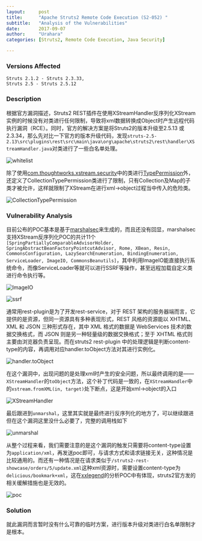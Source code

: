 ```yaml
---
layout:     post
title:      "Apache Struts2 Remote Code Execution (S2-052) "
subtitle:   "Analysis of the Vulnerabilities"
date:       2017-09-07
author:     "Urahara"
categories: [Struts2, Remote Code Execution, Java Security]

---
```


### Versions Affected

```
Struts 2.1.2 - Struts 2.3.33,
Struts 2.5 - Struts 2.5.12
```

### Description

根据官方漏洞描述，Struts2 REST插件在使用XStreamHandler反序列化XStream实例的时候没有对类进行任何限制，导致将xml数据转换成Object时产生远程代码执行漏洞（RCE）。同时，官方的解决方案是将Struts2的版本升级至2.5.13 或 2.3.34，那么先对比一下官方的版本升级代码，发现`struts-2.5-2.13\src\plugins\rest\src\main\java\org\apache\struts2\rest\handler\XStreamHandler.java`对类进行了一些白名单处理。

![whitelist](http://reverse-tcp.xyz/static/img/_posts/struts2/s2-052-whitelist.png)

除了使用[com.thoughtworks.xstream.security](http://x-stream.github.io/javadoc/com/thoughtworks/xstream/security/package-summary.html)中的类进行[TypePermission](http://x-stream.github.io/javadoc/com/thoughtworks/xstream/security/TypePermission.html)外，还定义了CollectionTypePermission类进行了限制，只有Collection及Map的子类才被允许，这样就限制了XStream在进行xml->object过程当中传入的危险类。

![CollectionTypePermission](http://reverse-tcp.xyz/static/img/_posts/struts2/s2-052-CollectionTypePermission.png)

### Vulnerability Analysis

目前公布的POC基本是基于[marshalsec](https://github.com/mbechler/marshalsec)来生成的，而且还没有回显，marshalsec支持XStream反序列化POC的共计11个`[SpringPartiallyComparableAdvisorHolder, SpringAbstractBeanFactoryPointcutAdvisor, Rome, XBean, Resin, CommonsConfiguration, LazySearchEnumeration, BindingEnumeration, ServiceLoader, ImageIO, CommonsBeanutils]`，其中利用ImageIO能直接执行系统命令，而像ServiceLoader等就可以进行SSRF等操作，甚至远程加载自定义类进行命令执行等。

![ImageIO](http://reverse-tcp.xyz/static/img/_posts/struts2/s2-052-ImageIO.png)

![ssrf](http://reverse-tcp.xyz/static/img/_posts/struts2/s2-052-ssrf.png)

通常用rest-plugin是为了开发rest-service，对于 REST 架构的服务器端而言，它提供的是资源，但同一资源具有多种表现形式，REST 风格的资源能以 XHTML、XML 和 JSON 三种形式存在，其中 XML 格式的数据是 WebServices 技术的数据交换格式，而 JSON 则是另一种轻量级的数据交换格式；至于 XHTML 格式则主要由浏览器负责呈现。而在struts2 rest-plugin 中的处理逻辑是判断content-type的内容，再调用对应handler.toObject方法对其进行实例化。

![handler.toObject](http://reverse-tcp.xyz/static/img/_posts/struts2/s2-052-handler.toObject.png)

在这个漏洞中，出现问题的是处理xml时产生的安全问题，所以最终调用的是——`XStreamHandler`的`toObject`方法，这个补丁代码是一致的，在`XStreamHandler`中的`xstream.fromXML(in, target)`处下断点，这是开始xml->object的入口

![XStreamHandler](http://reverse-tcp.xyz/static/img/_posts/struts2/s2-052-XStreamHandler.png)

最后跟进到`unmarshal`，这里其实就是最终进行反序列化的地方了，可以继续跟进但在这个漏洞这里没什么必要了，完整的调用栈如下

![unmarshal](http://reverse-tcp.xyz/static/img/_posts/struts2/s2-052-unmarshal.png)

从整个过程来看，我们需要注意的是这个漏洞的触发只需要将content-type设置为`application/xml`，再发送poc即可，与请求方式和请求链接无关，这种情况是比较通用的。而还有一种情况是在请求类似于`/struts2-rest-showcase/orders/5/update.xml`这种xml资源时，需要设置content-type为`delicious/bookmark+xml`，这在[xxlegend](http://xxlegend.com/)的分析POC中有体现，struts2官方发的相关缓解措施也是无效的。

![poc](http://reverse-tcp.xyz/img/struts2/s2-052-poc.png)

### Solution

就此漏洞而言暂时没有什么可靠的临时方案，进行版本升级对类进行白名单限制才是根本。





